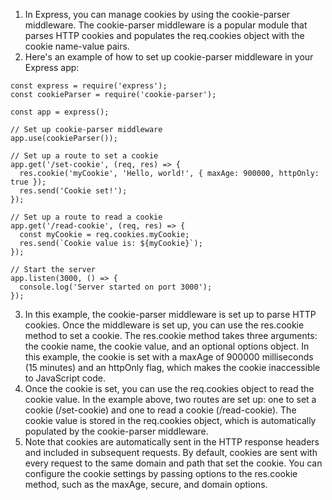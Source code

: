 1. In Express, you can manage cookies by using the cookie-parser middleware. The cookie-parser middleware is a popular module that parses HTTP cookies and populates the req.cookies object with the cookie name-value pairs.
2. Here's an example of how to set up cookie-parser middleware in your Express app:
```
const express = require('express');
const cookieParser = require('cookie-parser');

const app = express();

// Set up cookie-parser middleware
app.use(cookieParser());

// Set up a route to set a cookie
app.get('/set-cookie', (req, res) => {
  res.cookie('myCookie', 'Hello, world!', { maxAge: 900000, httpOnly: true });
  res.send('Cookie set!');
});

// Set up a route to read a cookie
app.get('/read-cookie', (req, res) => {
  const myCookie = req.cookies.myCookie;
  res.send(`Cookie value is: ${myCookie}`);
});

// Start the server
app.listen(3000, () => {
  console.log('Server started on port 3000');
});
```
3. In this example, the cookie-parser middleware is set up to parse HTTP cookies. Once the middleware is set up, you can use the res.cookie method to set a cookie. The res.cookie method takes three arguments: the cookie name, the cookie value, and an optional options object. In this example, the cookie is set with a maxAge of 900000 milliseconds (15 minutes) and an httpOnly flag, which makes the cookie inaccessible to JavaScript code.
4. Once the cookie is set, you can use the req.cookies object to read the cookie value. In the example above, two routes are set up: one to set a cookie (/set-cookie) and one to read a cookie (/read-cookie). The cookie value is stored in the req.cookies object, which is automatically populated by the cookie-parser middleware.
5. Note that cookies are automatically sent in the HTTP response headers and included in subsequent requests. By default, cookies are sent with every request to the same domain and path that set the cookie. You can configure the cookie settings by passing options to the res.cookie method, such as the maxAge, secure, and domain options.
 



